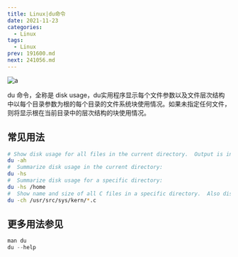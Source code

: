```yaml
---
title: Linux|du命令
date: 2021-11-23
categories:
  - Linux
tags:
  - Linux
prev: 191600.md
next: 241056.md
---
```


![a](https://fastly.jsdelivr.net/gh/qbmzc/images/2021/202111231519762.png)

<!-- more -->

du 命令，全称是 disk usage，du实用程序显示每个文件参数以及文件层次结构中以每个目录参数为根的每个目录的文件系统块使用情况。如果未指定任何文件，则将显示根在当前目录中的层次结构的块使用情况。

## 常见用法

```bash
# Show disk usage for all files in the current directory.  Output is in human-readable form:
du -ah
#  Summarize disk usage in the current directory:
du -hs
#  Summarize disk usage for a specific directory:
du -hs /home
#  Show name and size of all C files in a specific directory.  Also display a grand total at the end:
du -ch /usr/src/sys/kern/*.c
```

## 更多用法参见

```js
man du
du --help
```

